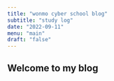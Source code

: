 ```yaml
---
title: "wonmo cyber school blog"
subtitle: "study log"
date: "2022-09-11"
menu: "main"
draft: "false"
---
```


## Welcome to my blog
